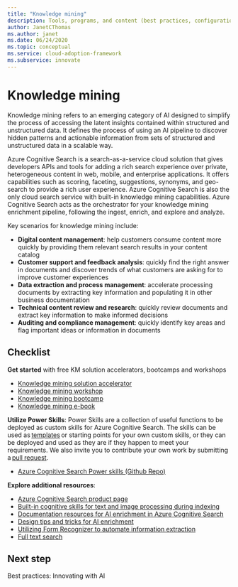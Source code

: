 ```yaml
---
title: "Knowledge mining"
description: Tools, programs, and content (best practices, configuration templates, and architecture guidance) to simplify adoption of AI and cloud-native practices at scale.
author: JanetCThomas
ms.author: janet
ms.date: 06/24/2020
ms.topic: conceptual
ms.service: cloud-adoption-framework
ms.subservice: innovate
---
```


# Knowledge mining

Knowledge mining refers to an emerging category of AI designed to simplify the process of accessing the latent insights contained within structured and unstructured data. It defines the process of using an AI pipeline to discover hidden patterns and actionable information from sets of structured and unstructured data in a scalable way.

Azure Cognitive Search is a search-as-a-service cloud solution that gives developers APIs and tools for adding a rich search experience over private, heterogeneous content in web, mobile, and enterprise applications. It offers capabilities such as scoring, faceting, suggestions, synonyms, and geo-search to provide a rich user experience. Azure Cognitive Search is also the only cloud search service with built-in knowledge mining capabilities. Azure Cognitive Search acts as the orchestrator for your knowledge mining enrichment pipeline, following the ingest, enrich, and explore and analyze.

Key scenarios for knowledge mining include:

- **Digital content management**: help customers consume content more quickly by providing them relevant search results in your content catalog
- **Customer support and feedback analysis**: quickly find the right answer in documents and discover trends of what customers are asking for to improve customer experiences
- **Data extraction and process management**: accelerate processing documents by extracting key information and populating it in other business documentation
- **Technical content review and research**: quickly review documents and extract key information to make informed decisions
- **Auditing and compliance management**: quickly identify key areas and flag important ideas or information in documents

## Checklist

**Get started** with free KM solution accelerators, bootcamps and workshops

- [Knowledge mining solution accelerator](https://github.com/Azure-Samples/azure-search-knowledge-mining)
- [Knowledge mining workshop](https://github.com/Azure-Samples/azure-search-knowledge-mining/tree/master/workshops)
- [Knowledge mining bootcamp](https://azure.github.io/LearnAI-KnowledgeMiningBootcamp/)
- [Knowledge mining e-book](https://azure.microsoft.com/resources/a-developers-guide-to-building-ai-driven-knowledge-mining-solutions/)

**Utilize Power Skills**: Power Skills are a collection of useful functions to be deployed as custom skills for Azure Cognitive Search. The skills can be used as [templates](https://github.com/Azure-Samples/azure-search-power-skills/blob/master/Template/HelloWorld/README.md) or starting points for your own custom skills, or they can be deployed and used as they are if they happen to meet your requirements. We also invite you to contribute your own work by submitting a [pull request](https://github.com/Azure-Samples/azure-search-power-skills/compare).

- [Azure Cognitive Search Power skills (Github Repo)](https://github.com/Azure-Samples/azure-search-power-skills)

**Explore additional resources**:

- [Azure Cognitive Search product page](https://azure.microsoft.com/services/search/)
- [Built-in cognitive skills for text and image processing during indexing](https://docs.microsoft.com/azure/search/cognitive-search-predefined-skills)
- [Documentation resources for AI enrichment in Azure Cognitive Search](https://docs.microsoft.com/azure/search/cognitive-search-resources-documentation)
- [Design tips and tricks for AI enrichment](https://docs.microsoft.com/azure/search/cognitive-search-concept-troubleshooting)
- [Utilizing Form Recognizer to automate information extraction](https://azure.microsoft.com//services/cognitive-services/form-recognizer/)
- [Full text search](https://docs.microsoft.com/azure/search/search-lucene-query-architecture)

## Next step

Best practices: Innovating with AI
